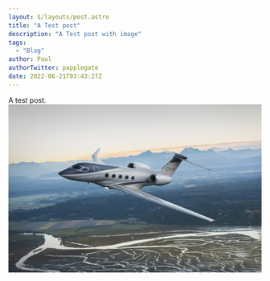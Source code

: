 ```yaml
---
layout: $/layouts/post.astro
title: "A Test post"
description: "A Test post with image"
tags:
  - "Blog"
author: Paul
authorTwitter: papplegate
date: 2022-06-21T03:43:27Z
---
```

A test post.
![A business jet](/public/assets/images/Gulfstream-G400-shrink.jpg)